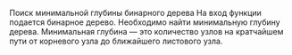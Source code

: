 Поиск минимальной
глубины бинарного
дерева
На вход функции подается бинарное
дерево. Необходимо найти минимальную
глубину дерева.
Минимальная глубина — это количество
узлов на кратчайшем пути от корневого
узла до ближайшего листового узла.
